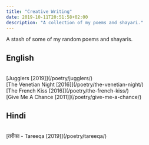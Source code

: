 ```yaml
---
title: "Creative Writing"
date: 2019-10-11T20:51:58+02:00
description: "A collection of my poems and shayari."
---
```


A stash of some of my random poems and shayaris.

## English

<br>
[Jugglers [2019]](/poetry/jugglers/)<br>
[The Venetian Night [2016]](/poetry/the-venetian-night/)<br>
[The French Kiss [2016]](/poetry/the-french-kiss/)<br>
[Give Me A Chance [2011]](/poetry/give-me-a-chance/)

## Hindi

<br>
[तरीका - Tareeqa [2019]](/poetry/tareeqa/)<br>
